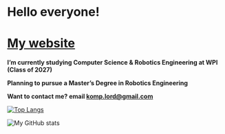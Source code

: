 # Hello everyone!

# [My website](https://mshestopalov.pythonanywhere.com)

**I’m currently studying Computer Science & Robotics Engineering at WPI (Class of 2027)**

**Planning to pursue a Master’s Degree in Robotics Engineering**

**Want to contact me? email komp.lord@gmail.com**

[![Top Langs](https://vercel-g-chists-projects.vercel.app/api/top-langs/?username=G-Chist&exclude_repo=vercel&theme=dark&langs_count=30&layout=donut&hide_forks=false)](https://github.com/G-Chist/github-readme-stats)

![My GitHub stats](https://vercel-g-chists-projects.vercel.app/api?username=G-Chist&rank_icon=github&theme=dark)
